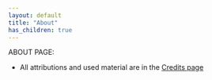 ```yaml
---
layout: default
title: "About"
has_children: true
---
```

ABOUT PAGE:
- All attributions and used material are in the [Credits page](./credits.html)
